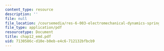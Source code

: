 ```yaml
---
content_type: resource
description: ''
file: null
file_location: /coursemedia/res-6-003-electromechanical-dynamics-spring-2009/7130586cd10eb0ebe4c6712132bfbcb9_chap12_emd.pdf
file_type: application/pdf
resourcetype: Document
title: chap12_emd.pdf
uid: 7130586c-d10e-b0eb-e4c6-712132bfbcb9
---
```

